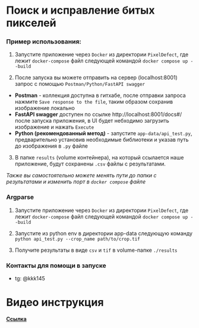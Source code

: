 # Поиск и исправление битых пикселей

### Пример использования:

1) Запустите приложение через ```Docker``` из директории ```PixelDefect```, где лежит ```docker-compose``` файл следующей командой
```docker compose up --build```

2) После запуска вы можете отправить на сервер (localhost:8001) запрос с помощью ```Postman/Python/FastAPI swagger```

- **Postman** - коллекция доступна в гитхабе, после отправки запроса нажмите ```Save response to the file```, таким образом сохранив изображение локально
- **FastAPI swagger** доступен по ссылке http://localhost:8001/docs#/ после запуска приложения, в UI будет небходимо загрузить изображение и нажать ```Execute```
- **Python (рекомендованный метод)** - запустите ```app-data/api_test.py```, предварительно установив необходимые библиотеки и указав путь до изображения в ```.py``` файле

3) В папке ```results``` (volume контейнера), на который ссылается наше приложение, будут сохранены ```.csv``` файлы с результатами. 

*Также вы самостоятельно можете менять пути до папки с результатами и изменить порт в ```docker compose``` файле*

### Argparse
1) Запустите приложение через ```Docker``` из директории ```PixelDefect```, где лежит ```docker-compose``` файл следующей командой
```docker compose up --build```

3) Запустите из python env в директории app-data следующую команду ```python api_test.py --crop_name path/to/crop.tif```

4) Получите результаты в виде ```csv``` и ```tif``` в volume-папке ```./results```

### Контакты для помощи в запуске
- tg: @kkk145

# Видео инструкция
**[Ссылка](https://disk.yandex.ru/i/A5SEYXEXHxwBlQ)**
